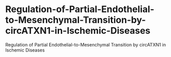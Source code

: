 # Regulation-of-Partial-Endothelial-to-Mesenchymal-Transition-by-circATXN1-in-Ischemic-Diseases
Regulation of Partial Endothelial-to-Mesenchymal Transition by circATXN1 in Ischemic Diseases
